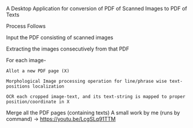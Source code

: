 A Desktop Application for conversion of PDF of Scanned Images to PDF of Texts

Process Follows

  Input the PDF consisting of scanned images
  
  Extracting the images consecutively from that PDF
  
  For each image-
  
    Allot a new PDF page (X)
    
    Morphological Image processing operation for line/phrase wise text-positions localization
    
    OCR each cropped image-text, and its text-string is mapped to proper position/coordinate in X
    
  Merge all the PDF pages (containing texts)
  A small work by me (runs by command) -> https://youtu.be/LcgSLq91TTM

